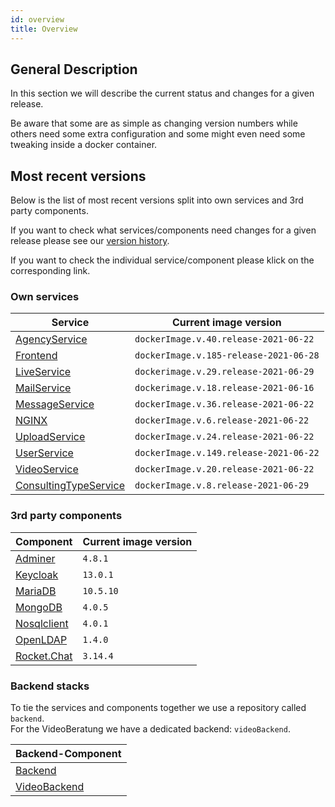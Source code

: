 ```yaml
---
id: overview
title: Overview
---
```


## General Description

In this section we will describe the current status and changes for a given release.

Be aware that some are as simple as changing version numbers while others need some extra configuration and some might even need some tweaking inside a docker container.

## Most recent versions

Below is the list of most recent versions split into own services and 3rd party components.

If you want to check what services/components need changes for a given release please see our [version history](../releases/versionhistory.md).

If you want to check the individual service/component please klick on the corresponding link.

### Own services
|Service|Current image version|
|--- |--- |
|[AgencyService](../releases/agencyservice.md)|`dockerImage.v.40.release-2021-06-22`|
|[Frontend](../releases/frontend.md)|`dockerImage.v.185-release-2021-06-28`|
|[LiveService](../releases/liveservice.md)|`dockerimage.v.29.release-2021-06-29`|
|[MailService](../releases/mailservice.md)|`dockerimage.v.18.release-2021-06-16`|
|[MessageService](../releases/messageservice.md)|`dockerImage.v.36.release-2021-06-22`|
|[NGINX](../releases/nginx.md)|`dockerImage.v.6.release-2021-06-22`|
|[UploadService](../releases/uploadservice.md)|`dockerImage.v.24.release-2021-06-22`|
|[UserService](../releases/userservice.md)|`dockerImage.v.149.release-2021-06-22`|
|[VideoService](../releases/videoservice.md)|`dockerImage.v.20.release-2021-06-22`|
|[ConsultingTypeService](../releases/consultingtypeservice.md)|`dockerImage.v.8.release-2021-06-29`|
 
### 3rd party components
|Component|Current image version|
|--- |--- |
|[Adminer](../releases/adminer.md)|`4.8.1`|
|[Keycloak](../releases/keycloak.md)|`13.0.1`|
|[MariaDB](../releases/mariadb.md)|`10.5.10`|
|[MongoDB](../releases/mongodb.md)|`4.0.5`|
|[Nosqlclient](../releases/nosqlclient.md)|`4.0.1`|
|[OpenLDAP](../releases/openldap.md)|`1.4.0`|
|[Rocket.Chat](../releases/rocketchat.md)|`3.14.4`|

 
### Backend stacks
To tie the services and components together we use a repository called ```backend```.\
For the VideoBeratung we have a dedicated backend: ```videoBackend```.

|Backend-Component|
|--- |
|[Backend](../releases/backend.md)|
|[VideoBackend](../releases/videobackend.md)|
